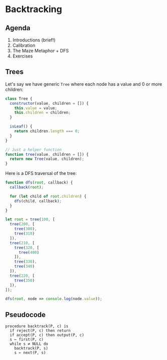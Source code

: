 # Backtracking

## Agenda

1. Introductions (brief!)
2. Calibration
3. The Maze Metaphor + DFS
4. Exercises

## Trees

Let's say we have generic `Tree` where each node has a value and 0 or more children:

```js
class Tree {
  constructor(value, children = []) {
    this.value = value;
    this.children = children;
  }

  isLeaf() {
    return children.length === 0;
  }
}

// Just a helper function
function tree(value, children = []) {
  return new Tree(value, children);
}
```

Here is a DFS traversal of the tree:

```js
function dfs(root, callback) {
  callback(root);

  for (let child of root.children) {
    dfs(child, callback);
  }
}

let root = tree(100, [
  tree(200, [
    tree(300),
    tree(310)
  ]),
  tree(210, [
    tree(320, [
      tree(400)
    ]),
    tree(330),
    tree(340)
  ]),
  tree(220, [
    tree(350)
  ]),
]);

dfs(root, node => console.log(node.value));
```

## Pseudocode

```text
procedure backtrack(P, c) is
  if reject(P, c) then return
  if accept(P, c) then output(P, c)
  s ← first(P, c)
  while s ≠ NULL do
    backtrack(P, s)
    s ← next(P, s)
```

